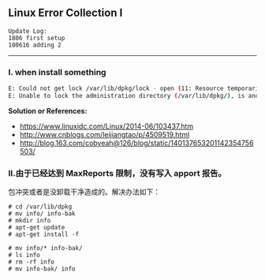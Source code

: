 ## Linux Error Collection I

```
Update Log:
1806 first setup
180616 adding 2
```

---

### I. when install something

```bash
E: Could not get lock /var/lib/dpkg/lock - open (11: Resource temporarily unavailable)
E: Unable to lock the administration directory (/var/lib/dpkg/), is another process using it?
```

**Solution or References:**

- https://www.linuxidc.com/Linux/2014-06/103437.htm
- http://www.cnblogs.com/leijiangtao/p/4509519.html
- http://blog.163.com/cobyeah@126/blog/static/140137653201142354756503/

### II.由于已经达到 MaxReports 限制，没有写入 apport 报告。

包冲突或者是没卸载干净造成的。解决办法如下：

```
# cd /var/lib/dpkg  
# mv info/ info-bak  
# mkdir info  
# apt-get update  
# apt-get install -f

# mv info/* info-bak/  
# ls info  
# rm -rf info  
# mv info-bak/ info
```

